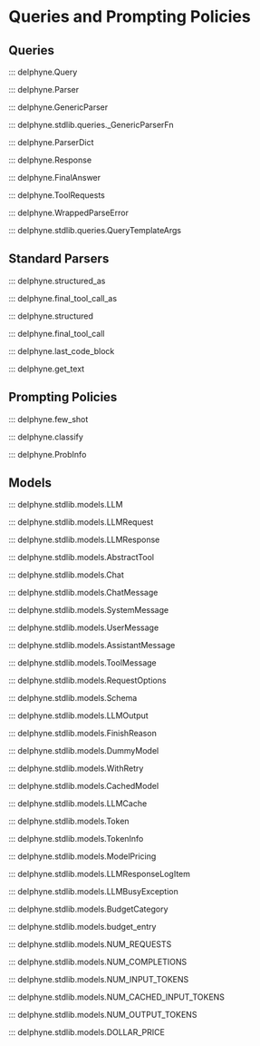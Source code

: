 # Queries and Prompting Policies

## Queries

::: delphyne.Query

::: delphyne.Parser

::: delphyne.GenericParser

::: delphyne.stdlib.queries._GenericParserFn

::: delphyne.ParserDict

::: delphyne.Response

::: delphyne.FinalAnswer

::: delphyne.ToolRequests

::: delphyne.WrappedParseError

::: delphyne.stdlib.queries.QueryTemplateArgs

## Standard Parsers

::: delphyne.structured_as

::: delphyne.final_tool_call_as

::: delphyne.structured

::: delphyne.final_tool_call

::: delphyne.last_code_block

::: delphyne.get_text

## Prompting Policies

::: delphyne.few_shot

::: delphyne.classify

::: delphyne.ProbInfo

## Models

::: delphyne.stdlib.models.LLM

::: delphyne.stdlib.models.LLMRequest

::: delphyne.stdlib.models.LLMResponse

::: delphyne.stdlib.models.AbstractTool

::: delphyne.stdlib.models.Chat

::: delphyne.stdlib.models.ChatMessage

::: delphyne.stdlib.models.SystemMessage

::: delphyne.stdlib.models.UserMessage

::: delphyne.stdlib.models.AssistantMessage

::: delphyne.stdlib.models.ToolMessage

::: delphyne.stdlib.models.RequestOptions

::: delphyne.stdlib.models.Schema

::: delphyne.stdlib.models.LLMOutput

::: delphyne.stdlib.models.FinishReason

::: delphyne.stdlib.models.DummyModel

::: delphyne.stdlib.models.WithRetry

::: delphyne.stdlib.models.CachedModel

::: delphyne.stdlib.models.LLMCache

::: delphyne.stdlib.models.Token

::: delphyne.stdlib.models.TokenInfo

::: delphyne.stdlib.models.ModelPricing

::: delphyne.stdlib.models.LLMResponseLogItem

::: delphyne.stdlib.models.LLMBusyException

::: delphyne.stdlib.models.BudgetCategory

::: delphyne.stdlib.models.budget_entry

::: delphyne.stdlib.models.NUM_REQUESTS

::: delphyne.stdlib.models.NUM_COMPLETIONS

::: delphyne.stdlib.models.NUM_INPUT_TOKENS

::: delphyne.stdlib.models.NUM_CACHED_INPUT_TOKENS

::: delphyne.stdlib.models.NUM_OUTPUT_TOKENS

::: delphyne.stdlib.models.DOLLAR_PRICE

